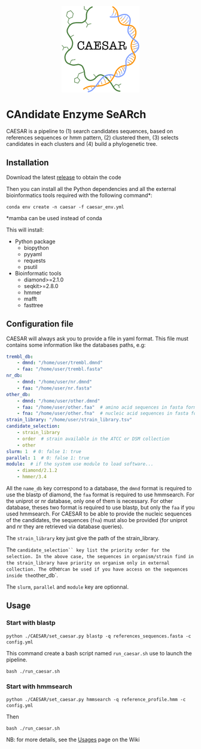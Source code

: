 <!-- ![CAESAR logo](docs/caesar.png) -->
<!-- center and resize the image with html syntax -->
<p align="center">
  <img src="docs/caesar.png" alt="CAESAR logo"
       width="208"
       height="230"
    />
</p>

# CAndidate Enzyme SeARch

CAESAR is a pipeline to (1) search candidates sequences, based on references sequences or hmm pattern, (2) clustered them, (3) selects candidates in each clusters and (4) build a phylogenetic tree.

## Installation

Download the latest [release](https://github.com/labgem/CAESAR/releases) to obtain the code

Then you can install all the Python dependencies and all the external bioinformatics tools required with the following command*:

```
conda env create -n caesar -f caesar_env.yml
```
*mamba can be used instead of conda

This will install:
- Python package
  - biopython
  - pyyaml
  - requests
  - psutil
- Bioinformatic tools
  - diamond>=2.1.0
  - seqkit>=2.8.0
  - hmmer
  - mafft
  - fasttree

## Configuration file

CAESAR will always ask you to provide a file in yaml format. This file must contains some information like the databases paths, e.g:

```yaml
trembl_db:
    - dmnd: "/home/user/trembl.dmnd"
    - faa: "/home/user/trembl.fasta"
nr_db:
    - dmnd: "/home/user/nr.dmnd"
    - faa: "/home/user/nr.fasta"
other_db:
    - dmnd: "/home/user/other.dmnd"
    - faa: "/home/user/other.faa"  # amino acid sequences in fasta format
    - fna: "/home/user/other.fna"  # nucleic acid sequences in fasta format
strain_library: "/home/user/strain_library.tsv"
candidate_selection:
    - strain_library
    - order  # strain available in the ATCC or DSM collection
    - other
slurm: 1  # 0: false 1: true
parallel: 1  # 0: false 1: true
module:  # if the system use module to load software...
    - diamond/2.1.2
    - hmmer/3.4
```

All the `name_db` key correspond to a database, the `dmnd` format is required to use the blastp of diamond, the `faa` format is required to use hmmsearch. For the uniprot or nr database, only one of them is necessary. For other database, theses two format is required to use blastp, but only the `faa` if you used hmmsearch. For CAESAR to be able to provide the nucleic sequences of the candidates, the sequences (`fna`) must also be provided (for uniprot and nr they are retrieved via database queries).

The `strain_library` key just give the path of the strain_library.

The `candidate_selection`` key list the priority order for the selection. In the above case, the sequences in organism/strain find in the strain_library have priority on organism only in external collection. The `other` can be used if you have access on the sequences inside the `other_db`.

The `slurm`, `parallel` and `module` key are optionnal.

## Usage


### Start with blastp

```
python ./CAESAR/set_caesar.py blastp -q references_sequences.fasta -c config.yml
```

This command create a bash script named `run_caesar.sh` use to launch the pipeline.

```
bash ./run_caesar.sh
```

### Start with hmmsearch

```
python ./CAESAR/set_caesar.py hmmsearch -q reference_profile.hmm -c config.yml
```

Then

```
bash ./run_caesar.sh
```

NB: for more details, see the [Usages](https://github.com/labgem/CAESAR/wiki/Usages) page on the Wiki

